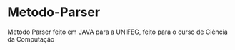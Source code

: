 # Metodo-Parser

Metodo Parser feito em JAVA para a UNIFEG, feito para o curso de Ciência da Computação
